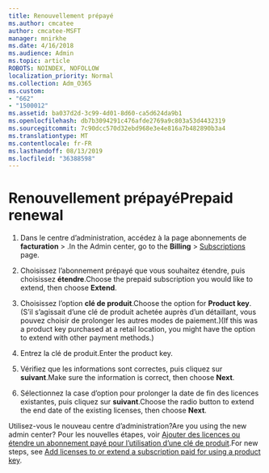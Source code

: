 ```yaml
---
title: Renouvellement prépayé
ms.author: cmcatee
author: cmcatee-MSFT
manager: mnirkhe
ms.date: 4/16/2018
ms.audience: Admin
ms.topic: article
ROBOTS: NOINDEX, NOFOLLOW
localization_priority: Normal
ms.collection: Adm_O365
ms.custom:
- "662"
- "1500012"
ms.assetid: ba037d2d-3c99-4d01-8d60-ca5d624da9b1
ms.openlocfilehash: db7b3094291c476afde2769a9c803a53d4432319
ms.sourcegitcommit: 7c90dcc570d32ebd968e3e4e816a7b482890b3a4
ms.translationtype: MT
ms.contentlocale: fr-FR
ms.lasthandoff: 08/13/2019
ms.locfileid: "36388598"
---
```

# <a name="prepaid-renewal"></a><span data-ttu-id="0a119-102">Renouvellement prépayé</span><span class="sxs-lookup"><span data-stu-id="0a119-102">Prepaid renewal</span></span>

1. <span data-ttu-id="0a119-103">Dans le centre d’administration, accédez à la page abonnements de **facturation** \> [](https://go.microsoft.com/fwlink/p/?linkid=842054) .</span><span class="sxs-lookup"><span data-stu-id="0a119-103">In the Admin center, go to the **Billing** \> [Subscriptions](https://go.microsoft.com/fwlink/p/?linkid=842054) page.</span></span>

2. <span data-ttu-id="0a119-104">Choisissez l’abonnement prépayé que vous souhaitez étendre, puis choisissez **étendre**.</span><span class="sxs-lookup"><span data-stu-id="0a119-104">Choose the prepaid subscription you would like to extend, then choose **Extend**.</span></span>

3. <span data-ttu-id="0a119-105">Choisissez l’option **clé de produit**.</span><span class="sxs-lookup"><span data-stu-id="0a119-105">Choose the option for **Product key**.</span></span> <span data-ttu-id="0a119-106">(S’il s’agissait d’une clé de produit achetée auprès d’un détaillant, vous pouvez choisir de prolonger les autres modes de paiement.)</span><span class="sxs-lookup"><span data-stu-id="0a119-106">(If this was a product key purchased at a retail location, you might have the option to extend with other payment methods.)</span></span>

4. <span data-ttu-id="0a119-107">Entrez la clé de produit.</span><span class="sxs-lookup"><span data-stu-id="0a119-107">Enter the product key.</span></span>

5. <span data-ttu-id="0a119-108">Vérifiez que les informations sont correctes, puis cliquez sur **suivant**.</span><span class="sxs-lookup"><span data-stu-id="0a119-108">Make sure the information is correct, then choose **Next**.</span></span>

6. <span data-ttu-id="0a119-109">Sélectionnez la case d’option pour prolonger la date de fin des licences existantes, puis cliquez sur **suivant**.</span><span class="sxs-lookup"><span data-stu-id="0a119-109">Choose the radio button to extend the end date of the existing licenses, then choose **Next**.</span></span>

<span data-ttu-id="0a119-110">Utilisez-vous le nouveau centre d’administration?</span><span class="sxs-lookup"><span data-stu-id="0a119-110">Are you using the new admin center?</span></span> <span data-ttu-id="0a119-111">Pour les nouvelles étapes, voir [Ajouter des licences ou étendre un abonnement payé pour l’utilisation d’une clé de produit](https://docs.microsoft.com/en-us/office365/admin/misc/add-licenses-using-product-key).</span><span class="sxs-lookup"><span data-stu-id="0a119-111">For new steps, see [Add licenses to or extend a subscription paid for using a product key](https://docs.microsoft.com/en-us/office365/admin/misc/add-licenses-using-product-key).</span></span>